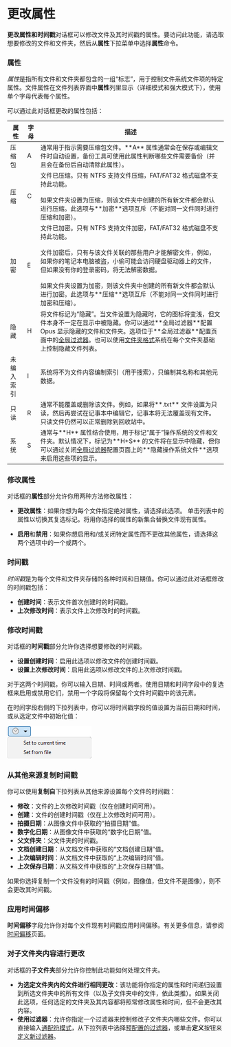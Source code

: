 # 更改属性

**更改属性和时间戳**对话框可以修改文件及其时间戳的属性。要访问此功能，请选取想要修改的文件和文件夹，然后从**属性**下拉菜单中选择**属性**命令。

### 属性

*属性*是指所有文件和文件夹都包含的一组“标志”，用于控制文件系统文件项的特定属性。文件属性在文件列表界面中**属性**列里显示（详细模式和强大模式下），使用单个字母代表每个属性。

可以通过此对话框更改的属性包括：

<table>
<thead>
<tr class="header">
<th>属性</th>
<th>字母</th>
<th>描述</th>
</tr>
</thead>
<tbody>
<tr class="odd">
<td>压缩包</td>
<td>A</td>
<td>通常用于指示需要压缩包文件。**A** 属性通常会在保存或编辑文件时自动设置，备份工具可使用此属性判断哪些文件需要备份（并且会在备份后自动清除此属性）。</td>
</tr>
<tr class="even">
<td>压缩</td>
<td>C</td>
<td>文件已压缩。只有 NTFS 支持文件压缩，FAT/FAT32 格式磁盘不支持此功能。<br />
<br />
如果文件夹设置为压缩，则该文件夹中创建的所有新文件都会默认进行压缩。此选项与**加密**选项互斥（不能对同一文件同时进行压缩和加密）。</td>
</tr>
<tr class="odd">
<td>加密</td>
<td>E</td>
<td>文件已加密。只有 NTFS 支持文件加密，FAT/FAT32 格式磁盘不支持此功能。<br />
<br />
文件加密后，只有与该文件关联的那些用户才能解密文件，例如，如果你的笔记本电脑被盗，小偷可能会访问硬盘驱动器上的文件，但如果没有你的登录密码，将无法解密数据。<br />
<br />
如果文件夹设置为加密，则该文件夹中创建的所有新文件都会默认进行加密。此选项与**压缩**选项互斥（不能对同一文件同时进行加密和压缩）。</td>
</tr>
<tr class="even">
<td>隐藏</td>
<td>H</td>
<td>将文件标记为“隐藏”。当文件设置为隐藏时，它的图标将变浅，但文件本身不一定在显示中被隐藏。你可以通过**全局过滤器**配置 Opus 显示隐藏的文件和文件夹。选项位于**全局过滤器**配置页面中的<a href="/preferences/preferences_categories/filtering_and_sorting/global_filters">全局过滤器</a>。也可以使用<a href="/basic_concepts/folder_options/folder_formats">文件夹格式</a>系统在每个文件夹基础上控制隐藏文件列表。</td>
</tr>
<tr class="odd">
<td>未编入索引</td>
<td>I</td>
<td>系统将不为文件内容编制索引（用于搜索），只编制其名称和其他元数据。</td>
</tr>
<tr class="even">
<td>只读</td>
<td>R</td>
<td>通常不能覆盖或删除该文件。例如，如果将**.txt** 文件设置为只读，然后再尝试在记事本中编辑它，记事本将无法覆盖现有文件。只读文件仍然可以正常删除到回收站中。</td>
</tr>
<tr class="odd">
<td>系统</td>
<td>S</td>
<td>通常与**H** 属性结合使用，用于标记“属于”操作系统的文件和文件夹。默认情况下，标记为**H+S** 的文件将在显示中隐藏，但你可以通过关闭<a href="/preferences/preferences_categories/filtering_and_sorting/global_filters">全局过滤器</a>配置页面上的**隐藏操作系统文件**选项来启用这些项的显示。</td>
</tr>
</tbody>
</table>

### 修改属性

对话框的**属性**部分允许你用两种方法修改属性：

- **更改属性**：如果你想为每个文件指定绝对属性，请选择此选项。
  单击列表中的属性以切换其复选标记。将用你选择的属性的新集合替换文件现有属性。

- **启用**和**禁用**：如果你想启用和/或关闭特定属性而不更改其他属性，请选择这两个选项中的一个或两个。

### 时间戳

*时间戳*是为每个文件和文件夹存储的各种时间和日期值。你可以通过此对话框修改的时间戳包括：

- **创建时间**：表示文件首次创建时的时间戳。
- **上次修改时间**：表示文件上次修改时的时间戳。

### 修改时间戳

对话框的**时间戳**部分允许你选择想要修改的时间戳。

- **设置创建时间**：启用此选项以修改文件的创建时间戳。
- **设置上次修改时间**：启用此选项以修改文件的上次修改时间戳。

对于这两个时间戳，你可以输入日期、时间或两者。使用日期和时间字段中的复选框来启用或禁用它们，禁用一个字段将保留每个文件时间戳中的该元素。

在时间字段右侧的下拉列表中，你可以将时间戳字段的值设置为当前日期和时间，或从选定文件中初始化值：

![](/Manual/images/media/13/timestamp_now.png)

### 从其他来源复制时间戳

你可以使用**复制自**下拉列表从其他来源设置每个文件的时间戳：

- **修改**：文件的上次修改时间戳（仅在创建时间可用）。
- **创建**：文件的创建时间戳（仅在上次修改时间可用）。
- **拍摄日期**：从图像文件中获取的“拍摄日期”值。
- **数字化日期**：从图像文件中获取的“数字化日期”值。
- **父文件夹**：父文件夹的时间戳。
- **文档创建日期**：从文档文件中获取的“文档创建日期”值。
- **上次编辑时间**：从文档文件中获取的“上次编辑时间”值。
- **上次保存日期**：从文档文件中获取的“上次保存日期”值。

如果你选择复制一个文件没有的时间戳（例如，图像值，但文件不是图像），则不会更改其时间戳。

### 应用时间偏移

**时间偏移**字段允许你对每个文件现有时间戳应用时间偏移。有关更多信息，请参阅[时间偏移](editing_metadata/time_shifting.zh.md)页面。

### 对子文件夹内容进行更改

对话框的**子文件夹**部分允许你控制此功能如何处理文件夹。

- **为选定文件夹内的文件进行相同更改**：该功能将你指定的属性和时间递归设置到所选文件夹中的所有文件（以及子文件夹中的文件，依此类推）。如果关闭此选项，任何选定的文件夹及其内容都将照常修改属性和时间，但不会更改其内容。
- **使用过滤器**：允许你指定一个过滤器来控制修改子文件夹内哪些文件。你可以直接输入[通配符模式](/Manual/reference/wildcard_reference/pattern_matching_syntax.zh.md)，从下拉列表中选择[预配置的过滤器](/Manual/preferences/preferences_categories/filtering_and_sorting/filters.zh.md)，或单击**定义**按钮来[定义新过滤器](filtered_operations/README.zh.md)。